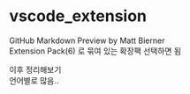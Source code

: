 # vscode_extension
GitHub Markdown Preview  by Matt Bierner   
Extension Pack(6) 로 묶여 있는 확장팩 선택하면 됨

이후 정리해보기   
언어별로 많음..